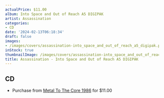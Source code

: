 ```yaml
---
actualPrice: $11.00
album: Into Space and Out of Reach A5 DIGIPAK
artist: Assassination
categories:
- CD
date: '2024-02-13T06:18:34'
draft: false
images:
- /images/covers/assassination-into_space_and_out_of_reach_a5_digipak.png
inStock: true
thumbnailImage: /images/covers/assassination-into_space_and_out_of_reach_a5_digipak-thumb.png
title: Assassination - Into Space and Out of Reach A5 DIGIPAK
---
```


## CD
* Purchase from [Metal To The Core 1986](https://metaltothecore1986.com/shop/assassination-into-space-and-out-of-reach-a5-digipak-cd/) for $11.00
